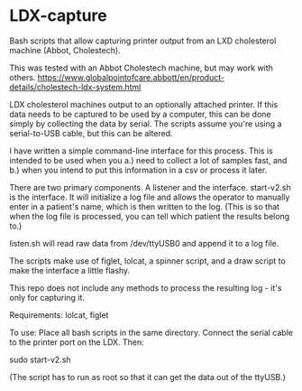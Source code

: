 # LDX-capture
Bash scripts that allow capturing printer output from an LXD cholesterol machine (Abbot, Cholestech).

This was tested with an Abbot Cholestech machine, but may work with others.
https://www.globalpointofcare.abbott/en/product-details/cholestech-ldx-system.html

LDX cholesterol machines output to an optionally attached printer.  If this data needs to be captured to be used by a computer, this can be done simply by collecting the data by serial. The scripts assume you're using a serial-to-USB cable, but this can be altered.

I have written a simple command-line interface for this process.  This is intended to be used when you a.) need to collect a lot of samples fast, and b.) when you intend to put this information in a csv or process it later.

There are two primary components.  A listener and the interface.  start-v2.sh is the interface.  It will initialize a log file and allows the operator to manually enter in a patient's name, which is then written to the log.  (This is so that when the log file is processed, you can tell which patient the results belong to.)  

listen.sh will read raw data from /dev/ttyUSB0 and append it to a log file.  

The scripts make use of figlet, lolcat, a spinner script, and a draw script to make the interface a little flashy.

This repo does not include any methods to process the resulting log - it's only for capturing it.

Requirements:
lolcat, figlet

To use:
Place all bash scripts in the same directory.  Connect the serial cable to the printer port on the LDX.  Then:

sudo start-v2.sh

(The script has to run as root so that it can get the data out of the ttyUSB.)
